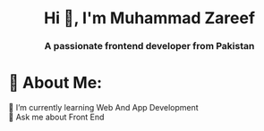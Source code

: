 <h1 align="center">Hi 👋, I'm Muhammad Zareef</h1>
<h3 align="center">A passionate frontend developer from Pakistan</h3>

# 💫 About Me:
🌱 I’m currently learning Web And App Development<br>💬 Ask me about Front End<br>

<!--
**MuhammadZareef/MuhammadZareef** is a ✨ _special_ ✨ repository because its `README.md` (this file) appears on your GitHub profile.

Here are some ideas to get you started:

- 🔭 I’m currently working on ...
- 🌱 I’m currently learning ...
- 👯 I’m looking to collaborate on ...
- 🤔 I’m looking for help with ...
- 💬 Ask me about ...
- 📫 How to reach me: ...
- 😄 Pronouns: ...
- ⚡ Fun fact: ...
-->
